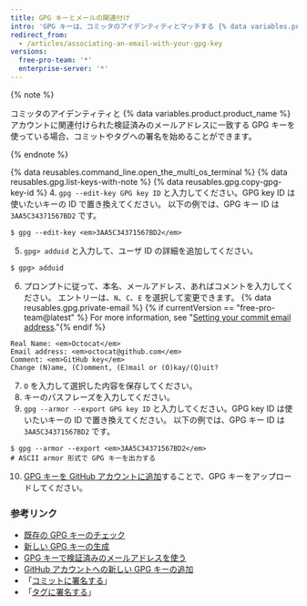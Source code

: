 ```yaml
---
title: GPG キーとメールの関連付け
intro: 'GPG キーは、コミッタのアイデンティティとマッチする {% data variables.product.product_name %} が検証済みのメールと関連づけられなければなりません。'
redirect_from:
  - /articles/associating-an-email-with-your-gpg-key
versions:
  free-pro-team: '*'
  enterprise-server: '*'
---
```


{% note %}

コミッタのアイデンティティと {% data variables.product.product_name %}アカウントに関連付けられた検証済みのメールアドレスに一致する GPG キーを使っている場合、コミットやタグへの署名を始めることができます。

{% endnote %}

{% data reusables.command_line.open_the_multi_os_terminal %}
{% data reusables.gpg.list-keys-with-note %}
{% data reusables.gpg.copy-gpg-key-id %}
4. `gpg --edit-key GPG key ID` と入力してください。GPG key ID は使いたいキーの ID で置き換えてください。 以下の例では、GPG キー ID は `3AA5C34371567BD2` です。
  ```shell
  $ gpg --edit-key <em>3AA5C34371567BD2</em>
  ```
5. `gpg> adduid` と入力して、ユーザ ID の詳細を追加してください。
  ```shell
  $ gpg> adduid
  ```
6. プロンプトに従って、本名、メールアドレス、あればコメントを入力してください。 エントリーは、`N`、`C`、`E` を選択して変更できます。 {% data reusables.gpg.private-email %} {% if currentVersion == "free-pro-team@latest" %} For more information, see "[Setting your commit email address](/articles/setting-your-commit-email-address)."{% endif %}
  ```shell
  Real Name: <em>Octocat</em>
  Email address: <em>octocat@github.com</em>
  Comment: <em>GitHub key</em>
  Change (N)ame, (C)omment, (E)mail or (O)kay/(Q)uit?
  ```
7. `O` を入力して選択した内容を保存してください。
8. キーのパスフレーズを入力してください。
9. `gpg --armor --export GPG key ID` と入力してください。GPG key ID は使いたいキーの ID で置き換えてください。 以下の例では、GPG キー ID は `3AA5C34371567BD2` です。
  ```shell
  $ gpg --armor --export <em>3AA5C34371567BD2</em>
  # ASCII armor 形式で GPG キーを出力する
  ```
10. [GPG キーを GitHub アカウントに追加](/articles/adding-a-new-gpg-key-to-your-github-account)することで、GPG キーをアップロードしてください。

### 参考リンク

- [既存の GPG キーのチェック](/articles/checking-for-existing-gpg-keys)
- [新しい GPG キーの生成](/articles/generating-a-new-gpg-key)
- [GPG キーで検証済みのメールアドレスを使う](/articles/using-a-verified-email-address-in-your-gpg-key)
- [GitHub アカウントへの新しい GPG キーの追加](/articles/adding-a-new-gpg-key-to-your-github-account)
- 「[コミットに署名する](/articles/signing-commits)」
- 「[タグに署名する](/articles/signing-tags)」
